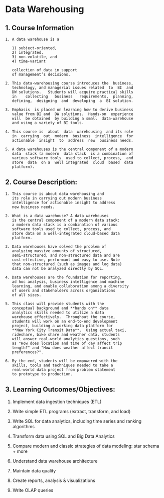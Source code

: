 # Data Warehousing

## 1. Course Information

	1. A data warehouse is a  
	
	   1) subject-oriented, 
	   2) integrated,
	   3) non-volatile, and 
	   4) time-variant 
	   
	   collection of data in support 
	   of management’s decisions.

	2. This data-warehousing course introduces the  business,
	   technology, and managerial issues related  to  BI  and
	   DW solutions.   Students will acquire practical skills
	   in    collecting   business   requirements,  planning,
	   defining,  designing  and  developing  a  BI solution.
	
	3. Emphasis  is placed on learning how to derive business
	   value from BI and  DW solutions.  Hands-on  experience
	   will  be obtained  by building a small  data-warehouse
	   and using a variety of BI tools.

	4. This course is  about  data  warehousing  and its role
	   in  carrying  out  modern  business  intelligence  for
	   actionable  insight  to  address  new  business needs.
	   
	5. A data warehouses is the central component of a modern
	   data  stack (a modern  data stack  is a combination of
	   various software tools  used to collect, process,  and
	   store  data  on a  well integrated  cloud  based  data
	   platform).

## 2. Course Description:

	1. This course is about data warehousing and
	   its role in carrying out modern business
	   intelligence for actionable insight to address
	   new business needs.

	2. What is a data warehouse? A data warehouses
	   is the central component of a modern data stack:
	   a modern data stack is a combination of various
	   software tools used to collect, process, and
	   store data on a well-integrated cloud-based data
	   platform.

	3. Data warehouses have solved the problem of
	   analyzing massive amounts of structured,
	   semi-structured, and non-structured data and are
	   cost-effective, performant and easy to use. Note
	   that non-structured (such as images and log data)
	   data can not be analyzed directly by SQL.

	4. Data warehouses are the foundation for reporting,
	   ad hoc analysis, business intelligence and machine
	   learning, and enable collaboration among a diversity
	   of users and stakeholders across organizations
	   of all sizes.

	5. This class will provide students with the
	   conceptual background and **hands on** data 
	   analytics skills needed to utilize a data 
	   warehouse effectively.  Throughout the course,
	   students will work on an end-to-end development
	   project, building a working data platform for 
	   **New York City Transit Data**.  Using actual taxi,
	   rideshare, bike share and weather data, students 
	   will answer real-world analytics questions, such 
	   as "How does location and time of day affect trip
	   length?" and "How does weather affect transit
	   preferences?".

	6. By the end, students will be empowered with the
	   skills, tools and techniques needed to take a
	   real-world data project from problem statement
	   to prototype to production.

## 3. Learning Outcomes/Objectives:

1. Implement data ingestion techniques (ETL)

2. Write simple ETL programs (extract, transform, and load)

3. Write SQL for data analytics, including time series and ranking algorithms

4. Transform data using SQL and Big Data Analytics

5. Compare modern and classic strategies of data modeling: star schema + more

6. Understand data warehouse architecture

7. Maintain data quality

8. Create reports, analysis & visualizations

9. Write OLAP queries

